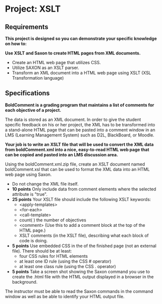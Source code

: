# Project: XSLT

## Requirements
**This project is designed so you can demonstrate your specific knowledge on how to:**

**Use XSLT and Saxon to create HTML pages from XML documents.**
   * Create an HTML web page that utilizes CSS.
   * Utilize SAXON as an XSLT parser.
   * Transform an XML document into a HTML web page using XSLT (XSL Transformation language)

## Specifications

**BoldComment is a grading program that maintains a list of comments for each objective of a project.**

The data is stored as an XML document. In order to give the student specific feedback on his or her project, the XML has to be transformed into a stand-alone HTML page that can be pasted into a comment window in an LMS (Learning Management System) such as D2L, BlackBoard, or Moodle.

**Your job is to write an XSLT file that will be used to convert the XML data from boldComment.xml into a nice, easy-to-read HTML web page that can be copied and pasted into an LMS discussion area.**

Using the boldComment.xml.zip file, create an XSLT document named boldComment.xsl that
can be used to format the XML data into an HTML web page using Saxon.

   * Do not change the XML file itself.
   * **10 points** Only include data from comment elements where the selected attribute is "true".
   * **25 points** Your XSLT file should include the following XSLT keywords:
      * \<apply-templates\>
      * \<for-each\>
      * \<call-template\>
      * count( ) the number of objectives
      * \<comment\> (Use this to add a comment block at the top of the HTML page.)
      * XSLT comments (in the XSLT file), describing what each block of code is doing.
   * **5 points** Use embedded CSS in the <head> of the finished page (not an external file). There should be at least:
      * four CSS rules for HTML elements
      * at least one ID rule (using the CSS # operator)
      * at least one class rule (using the CSS . operator)
   * **5 points** Take a screen shot showing the Saxon command you use to create the .html file with the HTML output displayed in a browser in the background.

   The instructor must be able to read the Saxon commands in the command window as well as be able to identify your HTML output file.
